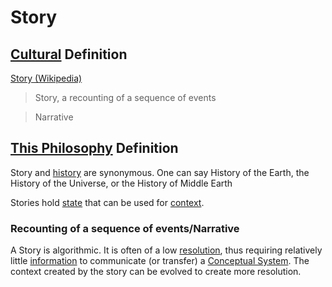 # Story

## [Cultural](./culture.md) Definition

<a href="https://en.wikipedia.org/wiki/Story" target="_blank">Story (Wikipedia)</a>

> Story, a recounting of a sequence of events

> Narrative

## [This Philosophy](./this-philosophy.md) Definition

Story and [history](./history.md) are synonymous. One can say History of the Earth, the History of the Universe, or the History of Middle Earth

Stories hold [state](./state.md) that can be used for [context](./context.md).

### Recounting of a sequence of events/Narrative

A Story is algorithmic. It is often of a low [resolution](./resolution.md), thus requiring relatively little [information](./information.md) to communicate (or transfer) a [Conceptual System](./conceptual-system.md). The context created by the story can be evolved to create more resolution.
